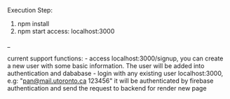 Execution Step:
1. npm install
2. npm start
access: localhost:3000

_

current support functions:
	- access localhost:3000/signup, you can create a new user with some basic information. The user will be added into authentication and dababase
	- login with any existing user localhost:3000, e.g: "pan@mail.utoronto.ca 123456" it will be authenticated by firebase authentication and send the request to backend for render new page
